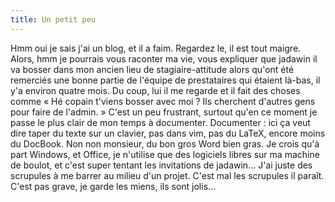 ```yaml
---
title: Un petit peu
---
```


Hmm oui je sais j'ai un blog, et il a faim. Regardez le, il est tout maigre.
Alors, hmm je pourrais vous raconter ma vie, vous expliquer que jadawin il va
bosser dans mon ancien lieu de stagiaire-attitude alors qu'ont été remerciés
une bonne partie de l'équipe de prestataires qui étaient là-bas, il y'a
environ quatre mois. Du coup, lui il me regarde et il fait des choses comme «
Hé copain t'viens bosser avec moi ? Ils cherchent d'autres gens pour faire de
l'admin. » C'est un peu frustrant, surtout qu'en ce moment je passe le plus
clair de mon temps à documenter. Documenter : ici ça veut dire taper du texte
sur un clavier, pas dans vim, pas du LaTeX, encore moins du DocBook. Non non
monsieur, du bon gros Word bien gras. Je crois qu'à part Windows, et Office,
je n'utilise que des logiciels libres sur ma machine de boulot, et c'est super
tentant les invitations de jadawin... J'ai juste des scrupules à me barrer au
milieu d'un projet. C'est mal les scrupules il paraît. C'est pas grave, je
garde les miens, ils sont jolis...


